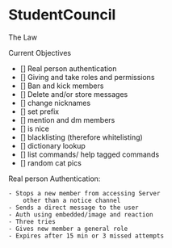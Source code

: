 # StudentCouncil
The Law

Current Objectives

- [] Real person authentication 
- [] Giving and take roles and permissions
- [] Ban and kick members 
- [] Delete and/or store messages
- [] change nicknames
- [] set prefix
- [] mention and dm members
- [] is nice
- [] blacklisting (therefore whitelisting)
- [] dictionary lookup
- [] list commands/ help tagged commands
- [] random cat pics

Real person Authentication:

    - Stops a new member from accessing Server 
        other than a notice channel
    - Sends a direct message to the user
    - Auth using embedded/image and reaction
    - Three tries
    - Gives new member a general role
    - Expires after 15 min or 3 missed attempts
